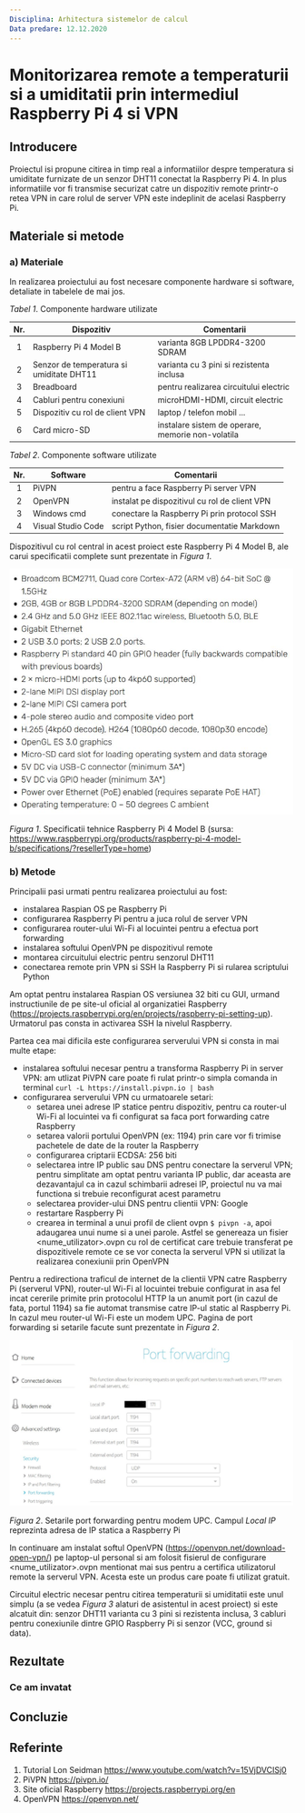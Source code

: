 ```yaml
--- 
Disciplina: Arhitectura sistemelor de calcul
Data predare: 12.12.2020
---
```


# Monitorizarea remote a temperaturii si a umiditatii prin intermediul Raspberry Pi 4 si VPN

## Introducere

Proiectul isi propune citirea in timp real a informatiilor despre temperatura si umiditate furnizate de un senzor DHT11 conectat la Raspberry Pi 4. In plus informatiile vor fi transmise securizat catre un dispozitiv remote printr-o retea VPN in care rolul de server VPN este indeplinit de acelasi Raspberry Pi.   

## Materiale si metode

### a) Materiale
In realizarea proiectului au fost necesare componente hardware si software, detaliate in tabelele de mai jos.   
  
*Tabel 1*. Componente hardware utilizate

Nr.   | Dispozitiv                                | Comentarii
:--:  | ----------------------------------------- | -------------------------------------
1     | Raspberry Pi 4 Model B                    | varianta 8GB LPDDR4-3200 SDRAM
2     | Senzor de temperatura si umiditate DHT11  | varianta cu 3 pini si rezistenta inclusa
3     | Breadboard                                | pentru realizarea circuitului electric
4     | Cabluri pentru conexiuni                  | microHDMI-HDMI, circuit electric
5     | Dispozitiv cu rol de client VPN           | laptop / telefon mobil ...
6     | Card micro-SD                             | instalare sistem de operare, memorie non-volatila

*Tabel 2*. Componente software utilizate

Nr.   | Software                  | Comentarii
:--:  | ------------------------- | ------------------------------------------
1     | PiVPN                     | pentru a face Raspberry Pi server VPN
2     | OpenVPN                   | instalat pe dispozitivul cu rol de client VPN
3     | Windows cmd               | conectare la Raspberry Pi prin protocol SSH
4     | Visual Studio Code        | script Python, fisier documentatie Markdown

Dispozitivul cu rol central in acest proiect este Raspberry Pi 4 Model B, ale carui specificatii complete sunt prezentate in *Figura 1*.

<img src="imagini/raspberry_pi4_specifications.JPG" alt="Raspberry Pi 4 Model B specifications" width=500>

*Figura 1*. Specificatii tehnice Raspberry Pi 4 Model B (sursa: https://www.raspberrypi.org/products/raspberry-pi-4-model-b/specifications/?resellerType=home)

### b) Metode

Principalii pasi urmati pentru realizarea proiectului au fost:
* instalarea Raspian OS pe Raspberry Pi
* configurarea Raspberry Pi pentru a juca rolul de server VPN
* configurarea router-ului Wi-Fi al locuintei pentru a efectua port forwarding
* instalarea softului OpenVPN pe dispozitivul remote
* montarea circuitului electric pentru senzorul DHT11
* conectarea remote prin VPN si SSH la Raspberry Pi si rularea scriptului Python

Am optat pentru instalarea Raspian OS versiunea 32 biti cu GUI, urmand instructiunile de pe site-ul oficial al organizatiei Raspberry (https://projects.raspberrypi.org/en/projects/raspberry-pi-setting-up). Urmatorul pas consta in activarea SSH la nivelul Raspberry.  
  
Partea cea mai dificila este configurarea serverului VPN si consta in mai multe etape: 
* instalarea softului necesar pentru a transforma Raspberry Pi in server VPN: am utlizat PiVPN care poate fi rulat printr-o simpla comanda in terminal `curl -L https://install.pivpn.io | bash`
* configurarea serverului VPN cu urmatoarele setari:
    * setarea unei adrese IP statice pentru dispozitiv, pentru ca router-ul Wi-Fi al locuintei va fi configurat sa faca port forwarding catre Raspberry
    * setarea valorii portului OpenVPN (ex: 1194) prin care vor fi trimise pachetele de date de la router la Raspberry
    * configurarea criptarii ECDSA: 256 biti
    * selectarea intre IP public sau DNS pentru conectare la serverul VPN; pentru simplitate am optat pentru varianta IP public, dar aceasta are dezavantajul ca in cazul schimbarii adresei IP, proiectul nu va mai functiona si trebuie reconfigurat acest parametru
    * selectarea provider-ului DNS pentru clientii VPN: Google
    * restartare Raspberry Pi
    * crearea in terminal a unui profil de client ovpn `$ pivpn -a`, apoi adaugarea unui nume si a unei parole. Astfel se genereaza un fisier <nume_utilizator>.ovpn cu rol de certificat care trebuie transferat pe dispozitivele remote ce se vor conecta la serverul VPN si utilizat la realizarea conexiunii prin OpenVPN  

Pentru a redirectiona traficul de internet de la clientii VPN catre Raspberry Pi (serverul VPN), router-ul Wi-Fi al locuintei trebuie configurat in asa fel incat cererile primite prin protocolul HTTP la un anumit port (in cazul de fata, portul 1194) sa fie automat transmise catre IP-ul static al Raspberry Pi. In cazul meu router-ul Wi-Fi este un modem UPC. Pagina de port forwarding si setarile facute sunt prezentate in *Figura 2*.  

<img src="imagini/port_forwarding_upc.jpg" alt="Port forwarding pentru modem UPC" width=500>

*Figura 2*. Setarile port forwarding pentru modem UPC. Campul *Local IP* reprezinta adresa de IP statica a Raspberry Pi  
  
In continuare am instalat softul OpenVPN (https://openvpn.net/download-open-vpn/) pe laptop-ul personal si am folosit fisierul de configurare <nume_utilizator>.ovpn mentionat mai sus pentru a certifica utilizatorul remote la serverul VPN. Acesta este un produs care poate fi utilizat gratuit.  
  
Circuitul electric necesar pentru citirea temperaturii si umiditatii este unul simplu (a se vedea *Figura 3* alaturi de asistentul in acest proiect) si este alcatuit din: senzor DHT11 varianta cu 3 pini si rezistenta inclusa, 3 cabluri pentru conexiunile dintre GPIO Raspberry Pi si senzor (VCC, ground si data).
  


## Rezultate

### Ce am invatat

## Concluzie

## Referinte
1. Tutorial Lon Seidman https://www.youtube.com/watch?v=15VjDVCISj0
2. PiVPN https://pivpn.io/
3. Site oficial Raspberry https://projects.raspberrypi.org/en
4. OpenVPN https://openvpn.net/
